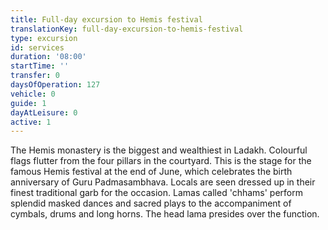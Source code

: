 ```yaml
---
title: Full-day excursion to Hemis festival
translationKey: full-day-excursion-to-hemis-festival
type: excursion
id: services
duration: '08:00'
startTime: ''
transfer: 0
daysOfOperation: 127
vehicle: 0
guide: 1
dayAtLeisure: 0
active: 1
---
```

The Hemis monastery is the biggest and wealthiest in Ladakh. Colourful flags flutter from the four pillars in the courtyard. This is the stage for the famous Hemis festival at the end of June, which celebrates the birth anniversary of Guru Padmasambhava. Locals are seen dressed up in their finest traditional garb for the occasion. Lamas called 'chhams' perform splendid masked dances and sacred plays to the accompaniment of cymbals, drums and long horns. The head lama presides over the function.